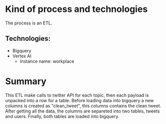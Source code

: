 # Kind of process and technologies
The process is an ETL.

## Technologies:
- Bigquery
- Vertex AI
  - Instance name: workplace

# Summary
This ETL make calls to twitter API for each topic, then each payload is unpacked into a row for a table.
Before loading data into bigquery a new columns is created as "clean_tweet", this columns contains the clean tweet.
After getting all the data, the columns are separeted into two tables, tweets and users.
Finally, both tables are loaded into bigquery.